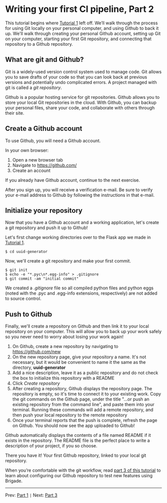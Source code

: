 # Writing your first CI pipeline, Part 2

This tutorial begins where [Tutorial 1][part1] left off. We’ll walk through the process for using Git locally on your personal computer, and using Github to back it up. We'll walk through creating your personal Github account, setting up Git on your computer, starting your first Git repository, and connecting that repository to a Github repository.

## What are git and Github?

Git is a widely-used version control system used to manage code. Git allows you to save drafts of your code so that you can look back at previous versions and potentially undo complicated errors. A project managed with git is called a *git repository*.

Github is a popular hosting service for git repositories. Github allows you to store your local Git repositories in the cloud. With Github, you can backup your personal files, share your code, and collaborate with others through their site.

## Create a Github account

To use Github, you will need a Github account.

In your own browser:

1. Open a new browser tab
2. Navigate to https://github.com/
3. Create an account

If you already have Github account, continue to the next exercise.

After you sign up, you will receive a verification e-mail. Be sure to verify your e-mail address to Github by following the instructions in that e-mail.

## Initialize your repository

Now that you have a Github account and a working application, let's create a git repository and push it up to Github!

Let's first change working directories over to the Flask app we made in [Tutorial 1][part1].

```
$ cd uuid-generator
```

Now, we'll create a git repository and make your first commit.

```
$ git init
$ echo -e "*.pyc\n*.egg-info" > .gitignore
$ git commit -am "initial commit"
```

We created a *.gitignore* file so all compiled python files and python eggs (noted with the .pyc and .egg-info extensions, respectively) are not added to source control.

## Push to Github

Finally, we'll create a repository on Github and then link it to your local repository on your computer. This will allow you to back up your work safely so you never need to worry about losing your work again!

1. On Github, create a new repository by navigating to https://github.com/new
2. On the new repository page, give your repository a name. It's not necessary, but it would be convenient to name it the same as the directory, **uuid-generator**
3. Add a nice description, leave it as a public repository and do not check the box to initialize this repository with a README
4. Click *Create repository*
5. After creating a repository, Github displays the repository page. The repository is empty, so it's time to connect it to your existing work. Copy the git commands on the Github page, under the title "...or push an existing repository from the command line", and paste them into your terminal. Running these commands will add a remote repository, and then push your local repository to the remote repository
6. Once your terminal reports that the push is complete, refresh the page on Github. You should now see the app uploaded to Github!

Github automatically displays the contents of a file named README if it exists in the repository. The README file is the perfect place to write a description of your project, if you so choose.

There you have it! Your first Github repository, linked to your local git repository.

When you’re comfortable with the git workflow, read [part 3 of this tutorial][part3] to learn about configuring our Github repository to test new features using Brigade.

 ---

 Prev: [Part 1][part1] `|` Next: [Part 3][part3]

 [part1]: tutorial01.md
 [part3]: tutorial03.md